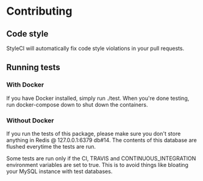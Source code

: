 # Contributing

## Code style

StyleCI will automatically fix code style violations in your pull requests.

## Running tests

### With Docker
If you have Docker installed, simply run ./test. When you're done testing, run docker-compose down to shut down the containers.

### Without Docker
If you run the tests of this package, please make sure you don't store anything in Redis @ 127.0.0.1:6379 db#14. The contents of this database are flushed everytime the tests are run.

Some tests are run only if the CI, TRAVIS and CONTINUOUS_INTEGRATION environment variables are set to true. This is to avoid things like bloating your MySQL instance with test databases.
